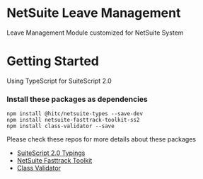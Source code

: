 # NetSuite Leave Management
Leave Management Module customized for NetSuite System


# Getting Started
Using TypeScript for SuiteScript 2.0 

### Install these packages as dependencies

```
npm install @hitc/netsuite-types --save-dev 
npm install netsuite-fasttrack-toolkit-ss2 
npm install class-validator --save
```



Please check these repos for more details about these packages
- [SuiteScript 2.0 Typings](https://github.com/headintheclouddev/typings-suitescript-2.0)
- [NetSuite Fasttrack Toolkit](https://github.com/ExploreConsulting/netsuite-fasttrack-toolkit-ss2)
- [Class Validator](https://github.com/typestack/class-validator)
